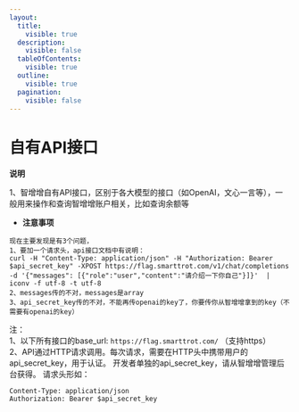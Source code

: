 ```yaml
---
layout:
  title:
    visible: true
  description:
    visible: false
  tableOfContents:
    visible: true
  outline:
    visible: true
  pagination:
    visible: false
---
```


# 自有API接口

**说明**

1、智增增自有API接口，区别于各大模型的接口（如OpenAI，文心一言等），一般用来操作和查询智增增账户相关，比如查询余额等

* **注意事项**

```
现在主要发现是有3个问题，  
1、要加一个请求头，api接口文档中有说明：
curl -H "Content-Type: application/json" -H "Authorization: Bearer $api_secret_key" -XPOST https://flag.smarttrot.com/v1/chat/completions -d '{"messages": [{"role":"user","content":"请介绍一下你自己"}]}'  | iconv -f utf-8 -t utf-8  
2、messages传的不对，messages是array
3、api_secret_key传的不对，不能再传openai的key了，你要传你从智增增拿到的key（不需要有openai的key）       
```

注：\
1、以下所有接口的base\_url: `https://flag.smarttrot.com/` （支持https）\
2、API通过HTTP请求调用。每次请求，需要在HTTP头中携带用户的api\_secret\_key，用于认证。 开发者单独的api\_secret\_key，请从智增增管理后台获得。 请求头形如：

```
Content-Type: application/json
Authorization: Bearer $api_secret_key
```
